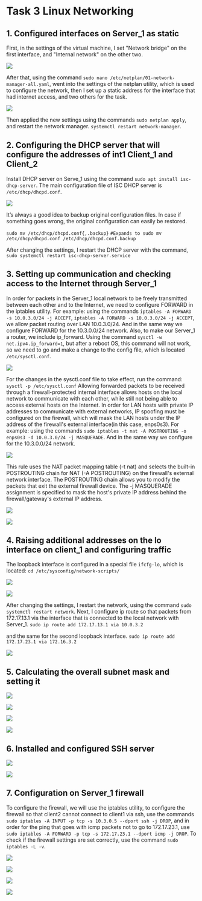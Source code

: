 # Task 3 Linux Networking

## 1. Configured interfaces on Server_1 as static

First, in the settings of the virtual machine, I set "Network bridge" on the first interface, and "Internal network" on the other two.

![](Screenshots/1.jpg)

After that, using the command `sudo nano /etc/netplan/01-network-manager-all.yaml`,
went into the settings of the netplan utility, which is used to configure the network, then I set up a static address for the interface that had internet access, 
and two others for the task.

![](Screenshots/2.jpg)

Then applied the new settings using the commands `sudo netplan apply`, and restart the network manager. `systemctl restart network-manager`. 

## 2. Configuring the DHCP server that will configure the addresses of int1 Client_1 and Client_2

Install DHCP server on Serve_1 using the command `sudo apt install isc-dhcp-server`.
The main configuration file of ISC DHCP server is `/etc/dhcp/dhcpd.conf`.

![](Screenshots/3.jpg)

It’s always a good idea to backup original configuration files. In case if something goes wrong, the original configuration can easily be restored. 

`sudo mv /etc/dhcp/dhcpd.conf{,.backup}` `#Expands to sudo mv /etc/dhcp/dhcpd.conf /etc/dhcp/dhcpd.conf.backup`

After changing the settings, I restart the DHCP server with the command, `sudo systemctl restart isc-dhcp-server.service`

## 3. Setting up communication and checking access to the Internet through Server_1

In order for packets in the Server_1 local network to be freely transmitted between each other and to the Internet,
we need to configure FORWARD in the iptables utility. 
For example: using the commands `iptables -A FORWARD -s 10.0.3.0/24 -j ACCEPT`, `iptables -A FORWARD -s 10.0.3.0/24 -j ACCEPT`, 
we allow packet routing over LAN 10.0.3.0/24. And in the same way we configure FORWARD for the 10.3.0.0/24 network.
Also, to make our Server_1 a router, we include ip_forward. Using the command `sysctl -w net.ipv4.ip_forward=1`, 
but after a reboot OS, this command will not work, so we need to go and make a change to the config file, which is located `/etc/sysctl.conf`.

![](Screenshots/4.jpg)

For the changes in the sysctl.conf file to take effect, run the command: `sysctl -p /etc/sysctl.conf`
Allowing forwarded packets to be received through a firewall-protected internal interface allows hosts on the local network to communicate with each other,
while still not being able to access external hosts on the Internet. 
In order for LAN hosts with private IP addresses to communicate with external networks, IP spoofing must be configured on the firewall,
which will mask the LAN hosts under the IP address of the firewall's external interface(in this case, enps0s3).
For example: using the commands `sudo iptables -t nat -A POSTROUTING -o enps0s3 -d 10.0.3.0/24 -j MASQUERADE`.
And in the same way we configure for the 10.3.0.0/24 network.

![](Screenshots/5.jpg)

This rule uses the NAT packet mapping table (-t nat) and selects the built-in POSTROUTING chain for NAT (-A POSTROUTING) on the firewall's external network interface. The POSTROUTING chain allows you to modify the packets that exit the external firewall device. The -j MASQUERADE assignment is specified to mask the host's private IP address behind the firewall/gateway's external IP address.

![](Screenshots/6.jpg)

![](Screenshots/7.jpg)

## 4. Raising additional addresses on the lo interface on client_1 and configuring traffic

The loopback interface is configured in a special file `ifcfg-lo`, which is located: `cd /etc/sysconfig/network-scripts/`

![](Screenshots/8.jpg)

![](Screenshots/9.jpg)

After changing the settings, I restart the network, using the command `sudo systemctl restart network`.
Next, I configure ip route so that packets from 172.17.13.1 via the interface that is connected to the local network with Server_1.
`sudo ip route add 172.17.13.1 via 10.0.3.2` 

and the same for the second loopback interface.
`sudo ip route add 172.17.23.1 via 172.16.3.2` 

![](Screenshots/10.jpg)

## 5. Calculating the overall subnet mask and setting it

![](Screenshots/11.jpg)

![](Screenshots/12.jpg)

![](Screenshots/13.jpg)

![](Screenshots/14.jpg)

## 6. Installed and configured SSH server

![](Screenshots/15.jpg)

![](Screenshots/16.jpg)

## 7. Configuration on Server_1 firewall

To configure the firewall, we will use the iptables utility, to configure the firewall so that client2 cannot connect to client1 via ssh, 
use the commands `sudo iptables -A INPUT -p tcp -s 10.3.0.5 --dport ssh -j DROP`, 
and in order for the ping that goes with icmp packets not to go to 172.17.23.1, 
use `sudo iptables -A FORWARD -p tcp -s 172.17.23.1 --dport icmp -j DROP`.
To check if the firewall settings are set correctly, use the command `sudo iptables -L -v`.

![](Screenshots/17.jpg)

![](Screenshots/18.jpg)

![](Screenshots/19.jpg)

![](Screenshots/20.jpg)



